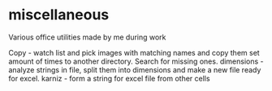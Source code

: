 # miscellaneous
Various office utilities made by me during work

Copy - watch list and pick images with matching names and copy them set amount of times to another directory. Search for missing ones.
dimensions - analyze strings in file, split them into dimensions and make a new file ready for excel.
karniz - form a string for excel file from other cells
